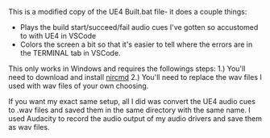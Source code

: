 This is a modified copy of the UE4 Built.bat file- it does a couple things:
- Plays the build start/succeed/fail audio cues I've gotten so accustomed to with UE4 in VSCode
- Colors the screen a bit so that it's easier to tell where the errors are in the TERMINAL tab in VSCode.

This only works in Windows and requires the followings steps:
1.) You'll need to download and install [nircmd](https://www.nirsoft.net/utils/nircmd.html)
2.) You'll need to replace the wav files I used with wav files of your own choosing.

If you want my exact same setup, all I did was convert the UE4 audio cues to .wav files and saved them in the same directory with the same name. I used Audacity to record the audio output of my audio drivers and save them as wav files.
